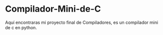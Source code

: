 # Compilador-Mini-de-C
Aquí encontraras mi proyecto final de Compiladores, es un compilador mini de c en python.
